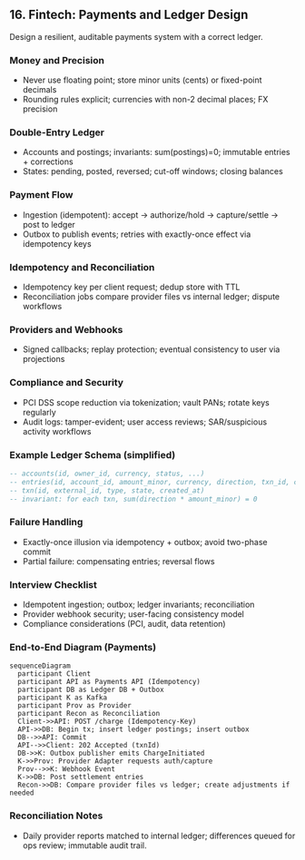 ## 16. Fintech: Payments and Ledger Design

Design a resilient, auditable payments system with a correct ledger.

### Money and Precision
- Never use floating point; store minor units (cents) or fixed-point decimals
- Rounding rules explicit; currencies with non-2 decimal places; FX precision

### Double-Entry Ledger
- Accounts and postings; invariants: sum(postings)=0; immutable entries + corrections
- States: pending, posted, reversed; cut-off windows; closing balances

### Payment Flow
- Ingestion (idempotent): accept → authorize/hold → capture/settle → post to ledger
- Outbox to publish events; retries with exactly-once effect via idempotency keys

### Idempotency and Reconciliation
- Idempotency key per client request; dedup store with TTL
- Reconciliation jobs compare provider files vs internal ledger; dispute workflows

### Providers and Webhooks
- Signed callbacks; replay protection; eventual consistency to user via projections

### Compliance and Security
- PCI DSS scope reduction via tokenization; vault PANs; rotate keys regularly
- Audit logs: tamper-evident; user access reviews; SAR/suspicious activity workflows

### Example Ledger Schema (simplified)
```sql
-- accounts(id, owner_id, currency, status, ...)
-- entries(id, account_id, amount_minor, currency, direction, txn_id, created_at)
-- txn(id, external_id, type, state, created_at)
-- invariant: for each txn, sum(direction * amount_minor) = 0
```

### Failure Handling
- Exactly-once illusion via idempotency + outbox; avoid two-phase commit
- Partial failure: compensating entries; reversal flows

### Interview Checklist
- Idempotent ingestion; outbox; ledger invariants; reconciliation
- Provider webhook security; user-facing consistency model
- Compliance considerations (PCI, audit, data retention)


### End-to-End Diagram (Payments)
```mermaid
sequenceDiagram
  participant Client
  participant API as Payments API (Idempotency)
  participant DB as Ledger DB + Outbox
  participant K as Kafka
  participant Prov as Provider
  participant Recon as Reconciliation
  Client->>API: POST /charge (Idempotency-Key)
  API->>DB: Begin tx; insert ledger postings; insert outbox
  DB-->>API: Commit
  API-->>Client: 202 Accepted (txnId)
  DB->>K: Outbox publisher emits ChargeInitiated
  K->>Prov: Provider Adapter requests auth/capture
  Prov-->>K: Webhook Event
  K->>DB: Post settlement entries
  Recon->>DB: Compare provider files vs ledger; create adjustments if needed
```

### Reconciliation Notes
- Daily provider reports matched to internal ledger; differences queued for ops review; immutable audit trail.



